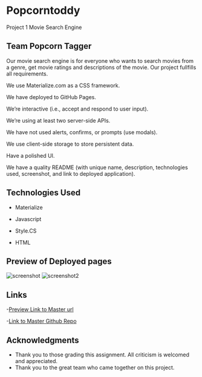 # Popcorntoddy
Project 1 Movie Search Engine 


## Team Popcorn Tagger


 Our movie search engine is for everyone who wants to search movies from a genre, get movie ratings and descriptions of the movie.
Our project fullfills all requirements.


We use Materialize.com as a CSS framework.

We have deployed to GitHub Pages.

We’re interactive (i.e., accept and respond to user input).

We’re using at least two server-side APIs.

We have not used alerts, confirms, or prompts (use modals).

We use client-side storage to store persistent data.

Have a polished UI.

We have a quality README (with unique name, description, technologies used, screenshot, and link to deployed application).

## Technologies Used

* Materialize

* Javascript

* Style.CS

* HTML

## Preview of Deployed pages 
![screenshot](https://user-images.githubusercontent.com/65749636/99196495-9587e200-2741-11eb-85f5-f111381453d0.png)
![screenshot2](https://user-images.githubusercontent.com/65749636/99196506-9de01d00-2741-11eb-97ed-492b3478d170.png)

## Links
-[Preview Link to Master url](https://orionvtg.github.io/Popcorn-Tagger/)


-[Link to Master Github Repo](https://github.com/orionvtg/Popcorn-Tagger)



## Acknowledgments
* Thank you to those grading this assignment. All criticism is welcomed and appreciated. 
* Thank you to the great team who came together on this project.


